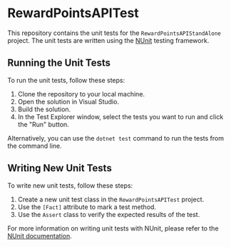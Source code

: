 # RewardPointsAPITest

This repository contains the unit tests for the `RewardPointsAPIStandAlone` project. The unit tests are written using the [NUnit](https://nunit.org/) testing framework.

## Running the Unit Tests

To run the unit tests, follow these steps:

1. Clone the repository to your local machine.
2. Open the solution in Visual Studio.
3. Build the solution.
4. In the Test Explorer window, select the tests you want to run and click the "Run" button.

Alternatively, you can use the `dotnet test` command to run the tests from the command line.

## Writing New Unit Tests

To write new unit tests, follow these steps:

1. Create a new unit test class in the `RewardPointsAPITest` project.
2. Use the `[Fact]` attribute to mark a test method.
3. Use the `Assert` class to verify the expected results of the test.

For more information on writing unit tests with NUnit, please refer to the [NUnit documentation](https://docs.nunit.org/).
